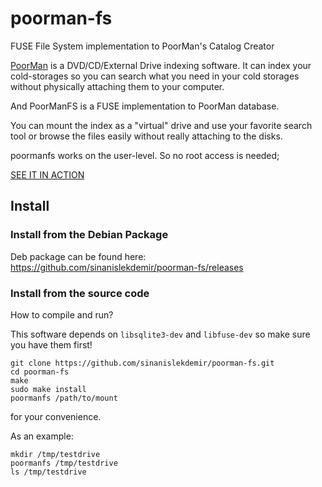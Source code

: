 # poorman-fs
FUSE File System implementation to PoorMan's Catalog Creator

[PoorMan](https://github.com/sinanislekdemir/poorman) is a DVD/CD/External Drive
indexing software. It can index your cold-storages so you can search what you need
in your cold storages without physically attaching them to your computer.

And PoorManFS is a FUSE implementation to PoorMan database.

You can mount the index as a "virtual" drive and use your favorite search tool
or browse the files easily without really attaching to the disks.

poormanfs works on the user-level. So no root access is needed;

[SEE IT IN ACTION](https://github.com/sinanislekdemir/poorman-fs)

## Install

### Install from the Debian Package

Deb package can be found here:
https://github.com/sinanislekdemir/poorman-fs/releases

### Install from the source code
How to compile and run?

This software depends on `libsqlite3-dev` and `libfuse-dev` so make sure you have them first!

```
git clone https://github.com/sinanislekdemir/poorman-fs.git
cd poorman-fs
make
sudo make install
poormanfs /path/to/mount
```

for your convenience.

As an example:

```
mkdir /tmp/testdrive
poormanfs /tmp/testdrive
ls /tmp/testdrive
```
